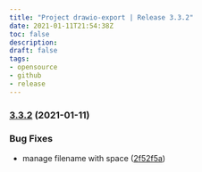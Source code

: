 ```yaml
---
title: "Project drawio-export | Release 3.3.2"
date: 2021-01-11T21:54:38Z
toc: false
description: 
draft: false
tags:
- opensource
- github
- release
---
```

### [3.3.2](http://github.com/rlespinasse/drawio-export/compare/3.3.1...3.3.2) (2021-01-11)


### Bug Fixes

* manage filename with space ([2f52f5a](http://github.com/rlespinasse/drawio-export/commit/2f52f5af8f277fbe7dd15666d00a7c3a5c652e68))



